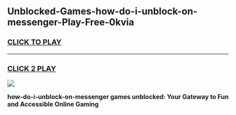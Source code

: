 
## Unblocked-Games-how-do-i-unblock-on-messenger-Play-Free-0kvia
<h3>
<a href="https://premium76.site?title=how-do-i-unblock-on-messenger&ref=21A">CLICK TO PLAY</a></h3>
<hr>

<h3>
<a href="https://premium76.site?title=how-do-i-unblock-on-messenger&ref=21A">CLICK 2 PLAY</a>
  
</h3>

<a href="https://premium76.site?title=how-do-i-unblock-on-messenger&ref=21A"><img src="https://clearcache.store/games.png"></a>


**how-do-i-unblock-on-messenger games unblocked: Your Gateway to Fun and Accessible Online Gaming**
